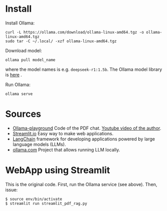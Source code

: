 
# Install

Install Ollama:
```
curl -L https://ollama.com/download/ollama-linux-amd64.tgz -o ollama-linux-amd64.tgz
sudo tar -C ~/.local/ -xzf ollama-linux-amd64.tgz
```

Download model:
```
ollama pull model_name
```
where the model names is e.g. ```deepseek-r1:1.5b```. The Ollama model library is [here](https://ollama.com/library) .

Run Ollama:
```
ollama serve
```

# Sources

- [Ollama-playground](https://github.com/NarimanN2/ollama-playground/tree/main) Code of the PDF chat. [Youtube video of the author](https://www.youtube.com/watch?v=M6vZ6b75p9k).
- [Streamlit.io](https://streamlit.io/) Easy way to make web applications.
- [LangChain](https://github.com/langchain-ai/langchain/tree/master)  framework for developing applications powered by large language models (LLMs).
- [ollama.com](https://ollama.com/) Project that allows running LLM locally.

# WebApp using Streamlit

This is the original code. First, run the Ollama service (see above). Then, issue:


```
$ source env/bin/activate
$ streamlit run streamlit_pdf_rag.py 
```